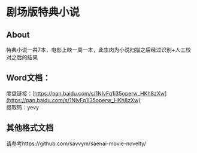# 剧场版特典小说
## About
特典小说一共7本，电影上映一周一本，此生肉为小说扫描之后经过识别+人工校对之后的结果
## Word文档：
度盘链接：[https://pan.baidu.com/s/1NIvFq1i35operw_HKh8zXw](https://pan.baidu.com/s/1NIvFq1i35operw_HKh8zXw)  
提取码：yevy
## 其他格式文档
请参考https://github.com/savvym/saenai-movie-novelty/
